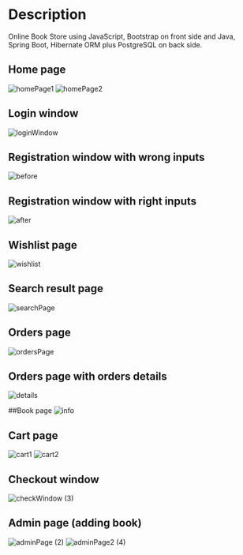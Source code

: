 # Description
Online Book Store using JavaScript, Bootstrap on front side and Java, Spring Boot, Hibernate ORM plus PostgreSQL on back side. 

## Home page  
![homePage1](https://user-images.githubusercontent.com/90979711/195891017-b6455c0a-92ed-4bdb-96c5-72a153c59c20.png)
![homePage2](https://user-images.githubusercontent.com/90979711/195891476-f21beca9-b594-42ef-9ba7-44b73882cf03.png)

## Login window  
![loginWindow](https://user-images.githubusercontent.com/90979711/195913064-ec40fdfd-58fc-4547-8b2f-eaeebc692275.png)

## Registration window with wrong inputs
![before](https://user-images.githubusercontent.com/90979711/197844785-387671f7-68e3-420e-b8ea-f2f5ff6a7868.png)

## Registration window with right inputs
![after](https://user-images.githubusercontent.com/90979711/197845036-311e0598-c024-42df-9b93-21e8ac5eb0c0.png)

## Wishlist page
![wishlist](https://user-images.githubusercontent.com/90979711/195894392-1af9dccf-ec9d-40c8-9ef3-2ff992dca334.png)

## Search result page
![searchPage](https://user-images.githubusercontent.com/90979711/195913903-6b3fdbab-11a1-4614-b329-2779e2aa11a7.png)

## Orders page
![ordersPage](https://user-images.githubusercontent.com/90979711/198998787-4987558d-179f-464e-af73-9cef35256ccd.png)

## Orders page with orders details
![details](https://user-images.githubusercontent.com/90979711/199796042-ac81559f-dc76-4cc1-82e6-fc390be10bb6.png)

##Book page
![info](https://user-images.githubusercontent.com/90979711/200186542-f4d10176-65be-469b-be2d-8fc7b35bd683.png)

## Cart page
![cart1](https://user-images.githubusercontent.com/90979711/196478438-0bbad00d-7e7e-42fb-a2bd-0a527302eaa6.png)
![cart2](https://user-images.githubusercontent.com/90979711/196478439-cc9537f0-07bc-42bb-aace-fb0ab6fc8480.png)

## Checkout window
![checkWindow (3)](https://user-images.githubusercontent.com/90979711/197407387-a0e88499-92ca-44b5-a33d-f1961a2189ab.png)

## Admin page (adding book)  
![adminPage (2)](https://user-images.githubusercontent.com/90979711/191738341-30f25745-851e-4281-a479-39965f2ff7d5.png)
![adminPage2 (4)](https://user-images.githubusercontent.com/90979711/191739013-95c98f7b-a7fd-4661-9401-38482ee62b87.png)


